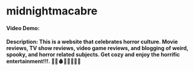 # midnightmacabre

#### Video Demo:

#### Description: This is a website that celebrates horror culture. Movie reviews, TV show reviews, video game reviews, and blogging of weird, spooky, and horror related subjects. Get cozy and enjoy the horrific entertainment!!!. 🔪👻🩸😈💀👹👺🧌
